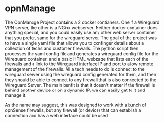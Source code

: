 # opnManage
The OpnManage Project contains a 2 docker contianers. One if a Wireguard VPN server, the other is a NGinx webserver.
Neither docker container does anything special, and you could easily use any other web server container that you prefer, same for the wireguard server.
The goal of the project was to have a single yaml file that allows you to confinger details about a collection of techs and customer firewalls. The python
script then processes the yaml config file and generates a wireguard config file for the Wireguard container, and a basic HTML webpage that lists each of
the firewalls and a link to the Wireguard interface IP and port to allow remote management of the firewalls. All a tech needs to do is connect to the wireguard
server using the wireguard config generated for them, and then they should be able to connect to any firewall that is also connected to the Wireguard Server.
The main benfit is that it doesn't matter if the firewall is behind another device or on a dynamic IP, we can easily get to it and manage it.

As the name may suggest, this was designed to work with a bunch of opnSense firewalls, but any firewall (or device) that can establish
a connection and has a web interface could be used
